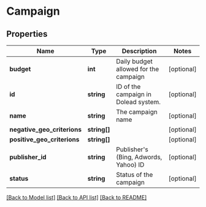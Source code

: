 # Campaign

## Properties
Name | Type | Description | Notes
------------ | ------------- | ------------- | -------------
**budget** | **int** | Daily budget allowed for the campaign | [optional] 
**id** | **string** | ID of the campaign in Dolead system. | [optional] 
**name** | **string** | The campaign name | [optional] 
**negative_geo_criterions** | **string[]** |  | [optional] 
**positive_geo_criterions** | **string[]** |  | [optional] 
**publisher_id** | **string** | Publisher&#39;s (Bing, Adwords, Yahoo) ID | [optional] 
**status** | **string** | Status of the campaign | [optional] 

[[Back to Model list]](../README.md#documentation-for-models) [[Back to API list]](../README.md#documentation-for-api-endpoints) [[Back to README]](../README.md)


